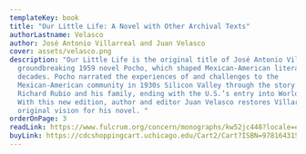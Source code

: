 ```yaml
---
templateKey: book
title: "Our Little Life: A Novel with Other Archival Texts"
authorLastname: Velasco
author: José Antonio Villarreal and Juan Velasco
cover: assets/velasco.png
description: "Our Little Life is the original title of José Antonio Villarreal’s
  groundbreaking 1959 novel Pocho, which shaped Mexican-American literature for
  decades. Pocho narrated the experiences of and challenges to the
  Mexican-American community in 1930s Silicon Valley through the story of
  Richard Rubio and his family, ending with the U.S.’s entry into World War II.
  With this new edition, author and editor Juan Velasco restores Villarreal’s
  original vision for his novel. "
orderOnPage: 3
readLink: https://www.fulcrum.org/concern/monographs/kw52jc448?locale=en
buyLink: https://cdcshoppingcart.uchicago.edu/Cart2/Cart?ISBN=9781643150789&PRESS=lever
---
```

